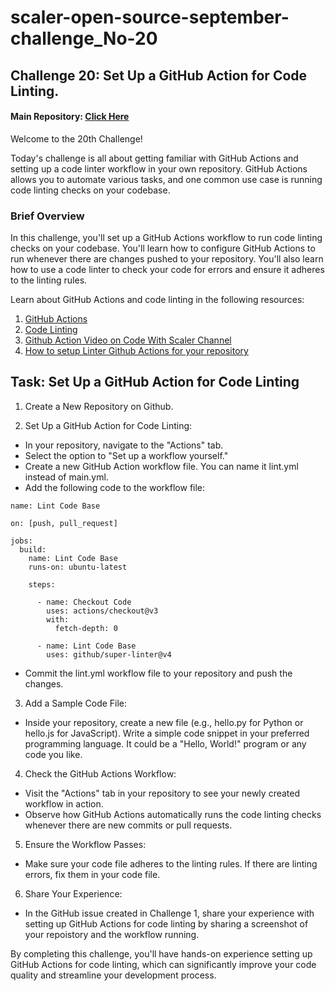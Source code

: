 # scaler-open-source-september-challenge_No-20
## Challenge 20:  Set Up a GitHub Action for Code Linting.
#### Main Repository: [Click Here](https://github.com/Shantanu7022/scaler-open-source-september-challenge.git)

Welcome to the 20th Challenge!

Today's challenge is all about getting familiar with GitHub Actions and setting up a code linter workflow in your own repository. GitHub Actions allows you to automate various tasks, and one common use case is running code linting checks on your codebase.

### Brief Overview
In this challenge, you'll set up a GitHub Actions workflow to run code linting checks on your codebase. You'll learn how to configure GitHub Actions to run whenever there are changes pushed to your repository. You'll also learn how to use a code linter to check your code for errors and ensure it adheres to the linting rules.

Learn about GitHub Actions and code linting in the following resources:
1. [GitHub Actions](https://docs.github.com/en/actions)
2. [Code Linting](https://www.perforce.com/blog/qac/what-lint-code-and-what-linting-and-why-linting-important)
3. [Github Action Video on Code With Scaler Channel](https://www.youtube.com/watch?v=b_VypAwsvZI&ab_channel=CodewithScaler)
4. [How to setup Linter Github Actions for your repository](https://www.freecodecamp.org/news/github-super-linter/)


## Task: Set Up a GitHub Action for Code Linting
1. Create a New Repository on Github.

2. Set Up a GitHub Action for Code Linting:

- In your repository, navigate to the "Actions" tab.
- Select the option to "Set up a workflow yourself."
- Create a new GitHub Action workflow file. You can name it lint.yml instead of main.yml. 
- Add the following code to the workflow file:
```
name: Lint Code Base

on: [push, pull_request]

jobs:
  build:
    name: Lint Code Base
    runs-on: ubuntu-latest

    steps:

      - name: Checkout Code
        uses: actions/checkout@v3
        with:
          fetch-depth: 0
      
      - name: Lint Code Base
        uses: github/super-linter@v4
```
- Commit the lint.yml workflow file to your repository and push the changes.


3. Add a Sample Code File:

- Inside your repository, create a new file (e.g., hello.py for Python or hello.js for JavaScript).
Write a simple code snippet in your preferred programming language. It could be a "Hello, World!" program or any code you like.

4. Check the GitHub Actions Workflow:

- Visit the "Actions" tab in your repository to see your newly created workflow in action.
- Observe how GitHub Actions automatically runs the code linting checks whenever there are new commits or pull requests.

5. Ensure the Workflow Passes:

- Make sure your code file adheres to the linting rules. If there are linting errors, fix them in your code file.

6. Share Your Experience:

- In the GitHub issue created in Challenge 1, share your experience with setting up GitHub Actions for code linting by sharing a screenshot of your repoistory and the workflow running. 


By completing this challenge, you'll have hands-on experience setting up GitHub Actions for code linting, which can significantly improve your code quality and streamline your development process.